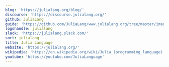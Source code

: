 ```yaml
---
blog: 'https://julialang.org/blog/'
discourse: 'https://discourse.julialang.org/'
github: JuliaLang
guide: 'https://github.com/JuliaLang/www.julialang.org/tree/master/images'
logohandle: julialang
slack: 'https://julialang.slack.com/'
sort: julialang
title: Julia Language
website: 'https://julialang.org/'
wikipedia: 'https://en.wikipedia.org/wiki/Julia_(programming_language)'
youtube: 'https://youtube.com/JuliaLanguage'
---
```

